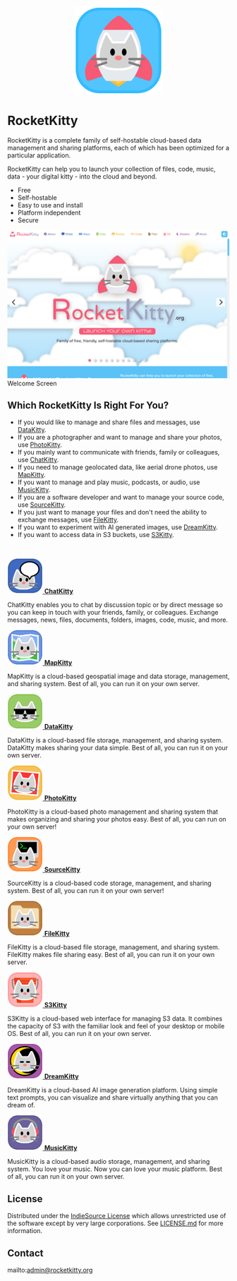 <p align="center" style="text-align:center">
	<img src="images/logos/logo.svg" width="200">
</p>

# RocketKitty

RocketKitty is a complete family of self-hostable cloud-based data management and sharing platforms, each of which has been optimized for a particular application.

RocketKitty can help you to launch your collection of files, code, music, data - your digital kitty - into the cloud and beyond.

- Free
- Self-hostable
- Easy to use and install
- Platform independent
- Secure

![Screen Shot](images/screen-shots/welcome.png)
Welcome Screen

## Which RocketKitty Is Right For You?

- If you would like to manage and share files and messages, use [DataKitty](https://github.com/RocketKitties/DataKitty).
- If you are a photographer and want to manage and share your photos, use [PhotoKitty](https://github.com/RocketKitties/PhotoKitty).
- If you mainly want to communicate with friends, family or colleagues, use [ChatKitty](https://github.com/RocketKitties/ChatKitty).
- If you need to manage geolocated data, like aerial drone photos, use [MapKitty](https://github.com/RocketKitties/MapKitty).
- If you want to manage and play music, podcasts, or audio, use [MusicKitty](https://github.com/RocketKitties/MusicKitty).
- If you are a software developer and want to manage your source code, use [SourceKitty](https://github.com/RocketKitties/SourceKitty).
- If you just want to manage your files and don't need the ability to exchange messages, use [FileKitty](https://github.com/RocketKitties/FileKitty).
- If you want to experiment with AI generated images, use [DreamKitty](https://github.com/RocketKitties/DreamKitty).
- If you want to access data in S3 buckets, use [S3Kitty](https://github.com/RocketKitties/S3Kitty).

<br>

<p>
	<a href="https://github.com/RocketKitties/ChatKitty">
		<img src="images/logos/chatkitty.svg" width="80">
		<b>ChatKitty</b>
	</a>
	<p>ChatKitty enables you to chat by discussion topic or by direct message so you can keep in touch with your friends, family, or colleagues. Exchange messages, news, files, documents, folders, images, code, music, and more.</p>
</p>

<p>
	<a href="https://github.com/RocketKitties/MapKitty">
		<img src="images/logos/mapkitty.svg" width="80">
		<b>MapKitty</b>
	</a>
	<p>MapKitty is a cloud-based geospatial image and data storage, management, and sharing system. Best of all, you can run it on your own server.</p>
</p>

<p>
	<a href="https://github.com/RocketKitties/DataKitty">
		<img src="images/logos/datakitty.svg" width="80">
		<b>DataKitty</b>
	</a>
	<p>DataKitty is a cloud-based file storage, management, and sharing system. DataKitty makes sharing your data simple. Best of all, you can run it on your own server.</p>
</p>

<p>
	<a href="https://github.com/RocketKitties/PhotoKitty">
		<img src="images/logos/photokitty.svg" width="80">
		<b>PhotoKitty</b>
	</a>
	<p>PhotoKitty is a cloud-based photo management and sharing system that makes organizing and sharing your photos easy. Best of all, you can run on your own server!</p>
</p>

<p>
	<a href="https://github.com/RocketKitties/SourceKitty">
		<img src="images/logos/sourcekitty.svg" width="80">
		<b>SourceKitty</b>
	</a>
	<p>SourceKitty is a cloud-based code storage, management, and sharing system. Best of all, you can run it on your own server!</p>
</p>

<p>
	<a href="https://github.com/RocketKitties/FileKitty">
		<img src="images/logos/filekitty.svg" width="80">
		<b>FileKitty</b>
	</a>
	<p>FileKitty is a cloud-based file storage, management, and sharing system. FileKitty makes file sharing easy. Best of all, you can run it on your own server.</p>
</p>

<p>
	<a href="https://github.com/RocketKitties/S3Kitty">
		<img src="images/logos/s3kitty.svg" width="80">
		<b>S3Kitty</b>
	</a>
	<p>S3Kitty is a cloud-based web interface for managing S3 data. It combines the capacity of S3 with the familiar look and feel of your desktop or mobile OS. Best of all, you can run it on your own server.</p>
</p>

<p>
	<a href="https://github.com/RocketKitties/DreamKitty">
		<img src="images/logos/dreamkitty.svg" width="80">
		<b>DreamKitty</b>
	</a>
	<p>DreamKitty is a cloud-based AI image generation platform. Using simple text prompts, you can visualize and share virtually anything that you can dream of.</p>
</p>

<p>
	<a href="https://github.com/RocketKitties/MusicKitty">
		<img src="images/logos/musickitty.svg" width="80">
		<b>MusicKitty</b>
	</a>
	<p>MusicKitty is a cloud-based audio storage, management, and sharing system. You love your music. Now you can love your music platform. Best of all, you can run it on your own server.</p>
</p>

## License

Distributed under the <a href="https://indiesource.org/">IndieSource License</a> which allows unrestricted use of the software except by very large corporations. See [LICENSE.md](LICENSE.md) for more information.

## Contact

mailto:admin@rocketkitty.org
